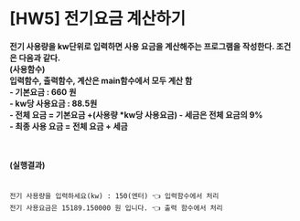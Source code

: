 # [HW5] 전기요금 계산하기
<h4>
전기 사용량을 kw단위로 입력하면 사용 요금을 계산해주는 프로그램을 작성한다. 조건은 다음과 같다.</br>
(사용함수)</br> 입력함수, 출력함수, 계산은 main함수에서 모두 계산 함</br>
- 기본요금 : 660 원</br>
- kw당 사용요금 : 88.5원</br>
- 전체 요금 = 기본요금 +(사용량 *kw당 사용요금) - 세금은 전체 요금의 9%</br>
- 최종 사용 요금 = 전체 요금 + 세금

</br></br>
(실행결과)
</br></br></h4>
```
전기 사용량을 입력하세요(kw) : 150(엔터) 👈 입력함수에서 처리 
전기 사용요금은 15189.150000 원 입니다. 👈 출력 함수에서 처리

```